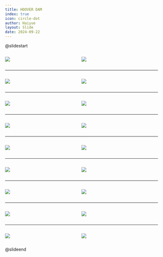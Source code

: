 ```yaml
---
title: HOOVER DAM
index: true
icon: circle-dot
author: Haiyue
layout: Slide
date: 2024-09-22
---
```

 
@slidestart

<div style="display:flex">
<div style="flex:1">

![](https://raw.githubusercontent.com/yclord/reading/refs/heads/master/english/Level-V/HOOVER%20DAM/001.webp)
</div>
<div style="flex:1">

![](https://raw.githubusercontent.com/yclord/reading/refs/heads/master/english/Level-V/HOOVER%20DAM/002.webp)
</div>
</div>

---

<div style="display:flex">
<div style="flex:1">

![](https://raw.githubusercontent.com/yclord/reading/refs/heads/master/english/Level-V/HOOVER%20DAM/003.webp)
</div>
<div style="flex:1">

![](https://raw.githubusercontent.com/yclord/reading/refs/heads/master/english/Level-V/HOOVER%20DAM/004.webp)
</div>
</div>

---

<div style="display:flex">
<div style="flex:1">

![](https://raw.githubusercontent.com/yclord/reading/refs/heads/master/english/Level-V/HOOVER%20DAM/005.webp)
</div>
<div style="flex:1">

![](https://raw.githubusercontent.com/yclord/reading/refs/heads/master/english/Level-V/HOOVER%20DAM/006.webp)
</div>
</div>

---

<div style="display:flex">
<div style="flex:1">

![](https://raw.githubusercontent.com/yclord/reading/refs/heads/master/english/Level-V/HOOVER%20DAM/007.webp)
</div>
<div style="flex:1">

![](https://raw.githubusercontent.com/yclord/reading/refs/heads/master/english/Level-V/HOOVER%20DAM/008.webp)
</div>
</div>

---

<div style="display:flex">
<div style="flex:1">

![](https://raw.githubusercontent.com/yclord/reading/refs/heads/master/english/Level-V/HOOVER%20DAM/009.webp)
</div>
<div style="flex:1">

![](https://raw.githubusercontent.com/yclord/reading/refs/heads/master/english/Level-V/HOOVER%20DAM/010.webp)
</div>
</div>

---

<div style="display:flex">
<div style="flex:1">

![](https://raw.githubusercontent.com/yclord/reading/refs/heads/master/english/Level-V/HOOVER%20DAM/011.webp)
</div>
<div style="flex:1">

![](https://raw.githubusercontent.com/yclord/reading/refs/heads/master/english/Level-V/HOOVER%20DAM/012.webp)
</div>
</div>

---

<div style="display:flex">
<div style="flex:1">

![](https://raw.githubusercontent.com/yclord/reading/refs/heads/master/english/Level-V/HOOVER%20DAM/013.webp)
</div>
<div style="flex:1">

![](https://raw.githubusercontent.com/yclord/reading/refs/heads/master/english/Level-V/HOOVER%20DAM/014.webp)
</div>
</div>

---

<div style="display:flex">
<div style="flex:1">

![](https://raw.githubusercontent.com/yclord/reading/refs/heads/master/english/Level-V/HOOVER%20DAM/015.webp)
</div>
<div style="flex:1">

![](https://raw.githubusercontent.com/yclord/reading/refs/heads/master/english/Level-V/HOOVER%20DAM/016.webp)
</div>
</div>

---

<div style="display:flex">
<div style="flex:1">

![](https://raw.githubusercontent.com/yclord/reading/refs/heads/master/english/Level-V/HOOVER%20DAM/017.webp)
</div>
<div style="flex:1">

![](https://raw.githubusercontent.com/yclord/reading/refs/heads/master/english/Level-V/HOOVER%20DAM/018.webp)
</div>
</div>

@slideend